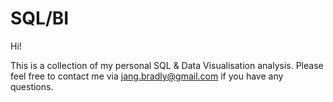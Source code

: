 # SQL/BI
Hi!

This is a collection of my personal SQL & Data Visualisation analysis. Please feel free to contact me via jang.bradly@gmail.com if you have any questions.
